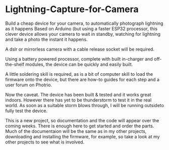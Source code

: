 # Lightning-Capture-for-Camera
Build a cheap device for your camera, to automatically photograph lightning as it happens
Based on Arduino (but using a faster ESP32 processor, this clever device allows your camera to wait in standby, watching for lightning and take a photo the instant it happens.

A dslr or mirrorless camera with a cable release socket will be required.

Using a battery powered processor, complete with built in-charger and off-the-shelf modules, the device can be quickly and easily built.

A little soldering skill is required, as is a bit of computer skill to load the firmware onto the device, but there are how-to guides for each step and a user forum on Photrio.

Now the caveat. The device has been built & tested and it works great indoors. However there has yet to be thunderstorm to test it in the real world. As soon as a suitable storm blows through, I will be running outsideto fully test the device.

This is a new project, so documentation and the code will appear over the coming weeks. There is enough here to get started and order the parts. Much of the documentaion will be the same as in my other projects, downloading and installing the firmware, for example, so take a look at my other projects to see what is involved.
